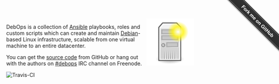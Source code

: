 <img src="debops.png" width="128px" height="128px" style="float: right;" />

DebOps is a collection of [Ansible](http://ansible.com/)
playbooks, roles and custom scripts which can create and maintain
[Debian](http://debian.org/)-based Linux infrastructure, scalable from one
virtual machine to an entire datacenter.

You can get the [source code](https://github.com/ginas/ginas/) from GitHub or
hang out with the authors on
[#debops](https://webchat.freenode.net/?channels=debops) IRC channel on
Freenode.

<a href="https://travis-ci.org/ginas/ginas/"><img src="https://travis-ci.org/ginas/ginas.png?branch=master" style="float: left;" alt="Travis-CI" />

<div class="github-fork-ribbon-wrapper right fixed" style="width: 150px;height: 150px;position: fixed;overflow: hidden;top: 0;z-index: 9999;pointer-events: none;right: 0;"><div class="github-fork-ribbon" style="position: absolute;padding: 2px 0;background-color: #333;background-image: linear-gradient(to bottom, rgba(0, 0, 0, 0), rgba(0, 0, 0, 0.15));-webkit-box-shadow: 0 2px 3px 0 rgba(0, 0, 0, 0.5);-moz-box-shadow: 0 2px 3px 0 rgba(0, 0, 0, 0.5);box-shadow: 0 2px 3px 0 rgba(0, 0, 0, 0.5);z-index: 9999;pointer-events: auto;top: 42px;right: -43px;-webkit-transform: rotate(45deg);-moz-transform: rotate(45deg);-ms-transform: rotate(45deg);-o-transform: rotate(45deg);transform: rotate(45deg);"><a href="https://github.com/ginas/ginas/" style="font: 700 13px &quot;Helvetica Neue&quot;, Helvetica, Arial, sans-serif;color: #fff;text-decoration: none;text-shadow: 0 -1px rgba(0, 0, 0, 0.5);text-align: center;width: 200px;line-height: 20px;display: inline-block;padding: 2px 0;border-width: 1px 0;border-style: dotted;border-color: rgba(255, 255, 255, 0.7);">Fork me on GitHub</a></div></div>
